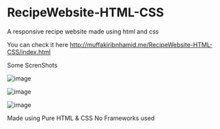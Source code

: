 # RecipeWebsite-HTML-CSS
A responsive recipe website made using html and css 

You can check it here 
http://muffakiribnhamid.me/RecipeWebsite-HTML-CSS/index.html

Some ScrenShots

![image](https://user-images.githubusercontent.com/97360825/228906590-ca33d6bc-9a54-4480-9967-9c81f1e373c4.png)

![image](https://user-images.githubusercontent.com/97360825/228906775-011ec66d-0d3b-4b1e-b00d-8e35fe08ead1.png)

![image](https://user-images.githubusercontent.com/97360825/228906909-8841d948-6ce2-4671-9748-7376e94ee9f7.png)

Made using Pure HTML & CSS No Frameworks used
